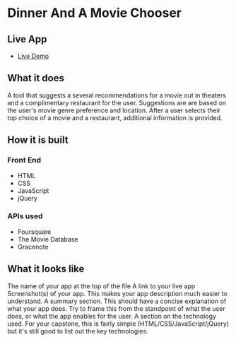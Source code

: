 # Dinner And A Movie Chooser

## Live App
- [Live Demo](https://mylink)

## What it does
A tool that suggests a several recommendations for a movie out in theaters and a complimentary restaurant for the user. Suggestions are are based on the user's movie genre preference and location. After a user selects their top choice of a movie and a restaurant, additional information is provided.

## How it is built
### Front End
* HTML
* CSS
* JavaScript
* jQuery
### APIs used
* Foursquare
* The Movie Database
* Gracenote

## What it looks like

The name of your app at the top of the file
A link to your live app
Screenshot(s) of your app. This makes your app description much easier to understand.
A summary section. This should have a concise explanation of what your app does. Try to frame this from the standpoint of what the user does, or what the app enables for the user.
A section on the technology used. For your capstone, this is fairly simple (HTML/CSS/JavaScript/jQuery) but it's still good to list out the key technologies.
